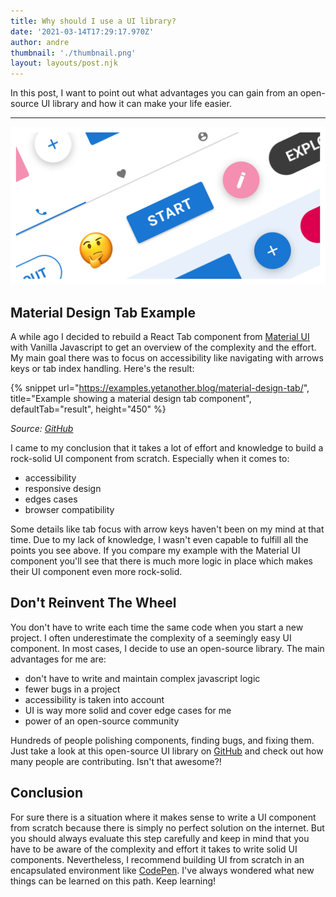```yaml
---
title: Why should I use a UI library?
date: '2021-03-14T17:29:17.970Z'
author: andre
thumbnail: './thumbnail.png'
layout: layouts/post.njk
---
```


In this post, I want to point out what advantages you can gain from an
open-source UI library and how it can make your life easier.

---

![ui components with thinking emoji](/img/thumbnails/2021-03-14-why-should-i-use-a-ui-library.png)

## Material Design Tab Example

A while ago I decided to rebuild a React Tab component from
[Material UI](https://material-ui.com/) with Vanilla Javascript to get an
overview of the complexity and the effort. My main goal there was to focus on
accessibility like navigating with arrows keys or tab index handling. Here's the
result:

{% snippet url="https://examples.yetanother.blog/material-design-tab/", title="Example showing a material design tab component", defaultTab="result", height="450" %}

_Source:
[GitHub](https://github.com/yetanother-blog/examples/tree/main/material-design-tab)_

I came to my conclusion that it takes a lot of effort and knowledge to build a
rock-solid UI component from scratch. Especially when it comes to:

- accessibility
- responsive design
- edges cases
- browser compatibility

Some details like tab focus with arrow keys haven't been on my mind at that
time. Due to my lack of knowledge, I wasn't even capable to fulfill all the
points you see above. If you compare my example with the Material UI component
you'll see that there is much more logic in place which makes their UI component
even more rock-solid.

## Don't Reinvent The Wheel

You don't have to write each time the same code when you start a new project. I
often underestimate the complexity of a seemingly easy UI component. In most
cases, I decide to use an open-source library. The main advantages for me are:

- don't have to write and maintain complex javascript logic
- fewer bugs in a project
- accessibility is taken into account
- UI is way more solid and cover edge cases for me
- power of an open-source community

Hundreds of people polishing components, finding bugs, and fixing them. Just
take a look at this open-source UI library on
[GitHub](https://github.com/mui-org/material-ui) and check out how many people
are contributing. Isn't that awesome?!

## Conclusion

For sure there is a situation where it makes sense to write a UI component from
scratch because there is simply no perfect solution on the internet. But you
should always evaluate this step carefully and keep in mind that you have to be
aware of the complexity and effort it takes to write solid UI components.
Nevertheless, I recommend building UI from scratch in an encapsulated
environment like [CodePen](https://codepen.io/). I've always wondered what new
things can be learned on this path. Keep learning!
